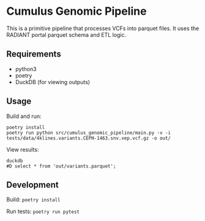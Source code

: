 # Cumulus Genomic Pipeline

This is a primitive pipeline that processes VCFs into parquet files. It uses the RADIANT portal parquet schema and ETL logic.

## Requirements

- python3
- poetry
- DuckDB (for viewing outputs)

## Usage

Build and run:
```shell
poetry install
poetry run python src/cumulus_genomic_pipeline/main.py -v -i tests/data/4klines.variants.CEPH-1463.snv.vep.vcf.gz -o out/
```

View results:
```shell
duckdb
#D select * from 'out/variants.parquet';
```

## Development

Build: `poetry install`

Run tests: `poetry run pytest`
